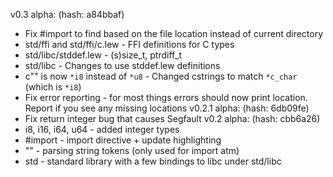 v0.3 alpha: (hash: a84bbaf)
- Fix #import to find based on the file location instead of current directory
- std/ffi and std/ffi/c.lew - FFI definitions for C types
- std/libc/stddef.lew - (s)size_t, ptrdiff_t
- std/libc - Changes to use stddef.lew definitions
- c"" is now `*i8` instead of `*u8` - Changed cstrings to match `*c_char` (which is `*i8`)
- Fix error reporting - for most things errors should now print location. Report if you see any missing locations 
v0.2.1 alpha: (hash: 6db09fe)
- Fix return integer bug that causes Segfault
v0.2 alpha: (hash: cbb6a26) 
- i8, i16, i64, u64 - added integer types
- #import - import directive + update highlighting
- ""  - parsing string tokens (only used for import atm)
- std - standard library with a few bindings to libc under std/libc
